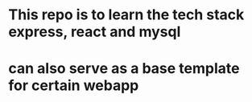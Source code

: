 # This repo is to learn the tech stack express, react and mysql

# can also serve as a base template for certain webapp
